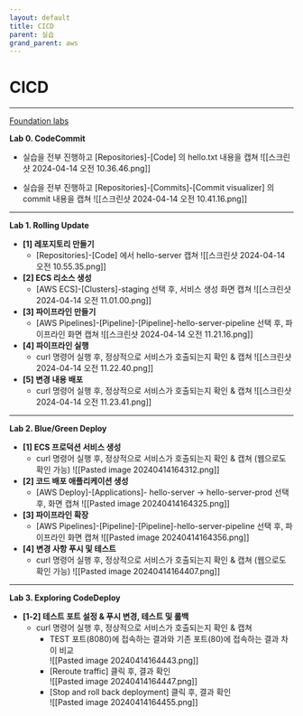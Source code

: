```yaml
---
layout: default
title: CICD
parent: 실습
grand_parent: aws
---
```

# CICD
---

[Foundation labs](https://catalog.us-east-1.prod.workshops.aws/workshops/869f7eee-d3a2-490b-bf9a-ac90a8fb2d36/en-US/4-basic)

  
**Lab 0. CodeCommit**

- 실습을 전부 진행하고 [Repositories]-[Code] 의 hello.txt 내용을 캡쳐
![[스크린샷 2024-04-14 오전 10.36.46.png]]

- 실습을 전부 진행하고 [Repositories]-[Commits]-[Commit visualizer] 의 commit 내용을 캡쳐
![[스크린샷 2024-04-14 오전 10.41.16.png]]

---

**Lab 1. Rolling Update**

- **[1] 레포지토리 만들기**
	- [Repositories]-[Code] 에서 hello-server 캡쳐
![[스크린샷 2024-04-14 오전 10.55.35.png]]
- **[2] ECS 리소스 생성**
	- [AWS ECS]-[Clusters]-staging 선택 후, 서비스 생성 화면 캡쳐
![[스크린샷 2024-04-14 오전 11.01.00.png]]
- **[3] 파이프라인 만들기**
	- [AWS Pipelines]-[Pipeline]-[Pipeline]-hello-server-pipeline 선택 후, 파이프라인 화면 캡쳐
![[스크린샷 2024-04-14 오전 11.21.16.png]]
- **[4] 파이프라인 실행**
	- curl 명령어 실행 후, 정상적으로 서비스가 호출되는지 확인 & 캡쳐
![[스크린샷 2024-04-14 오전 11.22.40.png]]
- **[5] 변경 내용 배포**
	- curl 명령어 실행 후, 정상적으로 서비스가 호출되는지 확인 & 캡쳐
![[스크린샷 2024-04-14 오전 11.23.41.png]]

---

**Lab 2. Blue/Green Deploy**

- **[1] ECS 프로덕션 서비스 생성**
	- curl 명령어 실행 후, 정상적으로 서비스가 호출되는지 확인 & 캡쳐 (웹으로도 확인 가능)
![[Pasted image 20240414164312.png]]
- **[2] 코드 배포 애플리케이션 생성**
	- [AWS Deploy]-[Applications]- hello-server → hello-server-prod 선택 후, 화면 캡쳐
![[Pasted image 20240414164325.png]]
- **[3] 파이프라인 확장**
	- [AWS Pipelines]-[Pipeline]-[Pipeline]-hello-server-pipeline 선택 후, 파이프라인 화면 캡쳐
![[Pasted image 20240414164356.png]]
- **[4] 변경 사항 푸시 및 테스트**
	- curl 명령어 실행 후, 정상적으로 서비스가 호출되는지 확인 & 캡쳐 (웹으로도 확인 가능)
![[Pasted image 20240414164407.png]]
---

**Lab 3. Exploring CodeDeploy**

- **[1-2] 테스트 포트 설정 & 푸시 변경, 테스트 및 롤백**
	- curl 명령어 실행 후, 정상적으로 서비스가 호출되는지 확인 & 캡쳐
		- TEST 포트(8080)에 접속하는 결과와 기존 포트(80)에 접속하는 결과 차이 비교  
![[Pasted image 20240414164443.png]]
		- [Reroute traffic] 클릭 후, 결과 확인  
![[Pasted image 20240414164447.png]]
		- [Stop and roll back deployment] 클릭 후, 결과 확인  
![[Pasted image 20240414164455.png]]
